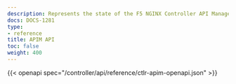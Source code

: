 ```yaml
---
description: Represents the state of the F5 NGINX Controller API Management REST API.
docs: DOCS-1281
type:
- reference
title: APIM API
toc: false
weight: 400
---
```


{{< openapi spec="/controller/api/reference/ctlr-apim-openapi.json" >}}
